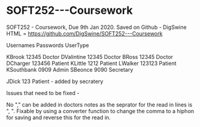 # SOFT252---Coursework
SOFT252 - Coursework, Due 9th Jan 2020.
Saved on Github - DigSwine 
HTML = https://github.com/DigSwine/SOFT252---Coursework




Usernames 		Passwords		UserType

KBrook		12345			Doctor
DValintine		12345			Doctor
BRoss			12345			Doctor
DCharger		123456		Patient
KLittle		1212			Patient
LWalker		123123		Patient
KSouthbank		0909			Admin
SBeonce		9090			Secretary

JDick			123			Patient - added by secratery



Issues that need to be fixed -

No "," can be added in doctors notes as the seprator for the read in lines is ", ". Fixable by using a converter function to change the comma to a hiphon for saving and reverse this for the read in.

